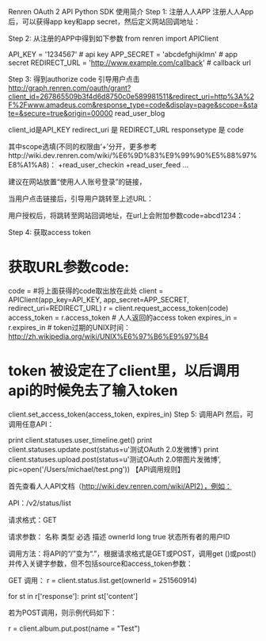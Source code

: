 Renren OAuth 2 API Python SDK
使用简介
Step 1: 注册人人APP
注册人人App后，可以获得app key和app secret，然后定义网站回调地址：

Step 2: 从注册的APP中得到如下参数
from renren import APIClient

API_KEY = '1234567' # api key
APP_SECRET = 'abcdefghijklmn' # app secret
REDIRECT_URL = 'http://www.example.com/callback' # callback url


Step 3: 得到authorize code
引导用户点击
http://graph.renren.com/oauth/grant?client_id=267865509b3f4d6d8750c0e589981511&redirect_uri=http%3A%2F%2Fwww.amadeus.com&response_type=code&display=page&scope=&state=&secure=true&origin=00000
read_user_blog

client_id是API_KEY
redirect_uri 是 REDIRECT_URL
responsetype 是 code

其中scope选填(不同的权限由‘+’分开，更多参考http://wiki.dev.renren.com/wiki/%E6%9D%83%E9%99%90%E5%88%97%E8%A1%A8)：
+read_user_checkin
+read_user_feed
...


建议在网站放置“使用人人账号登录”的链接，

当用户点击链接后，引导用户跳转至上述URL：

用户授权后，将跳转至网站回调地址，在url上会附加参数code=abcd1234：

Step 4: 获取access token
# 获取URL参数code:
code = #将上面获得的code取出放在此处
client = APIClient(app_key=API_KEY, app_secret=APP_SECRET, redirect_uri=REDIRECT_URL)
r = client.request_access_token(code)
access_token = r.access_token # 人人返回的access token
expires_in = r.expires_in # token过期的UNIX时间：http://zh.wikipedia.org/wiki/UNIX%E6%97%B6%E9%97%B4

# token 被设定在了client里，以后调用api的时候免去了输入token
client.set_access_token(access_token, expires_in)
Step 5: 调用API
然后，可调用任意API：

print client.statuses.user_timeline.get()
print client.statuses.update.post(status=u'测试OAuth 2.0发微博')
print client.statuses.upload.post(status=u'测试OAuth 2.0带图片发微博', pic=open('/Users/michael/test.png'))
【API调用规则】

首先查看人人API文档（http://wiki.dev.renren.com/wiki/API2），例如：

API：/v2/status/list

请求格式：GET

请求参数：
名称	  类型	必选	 描述
ownerId	long	true	状态所有者的用户ID


调用方法：将API的“/”变为“.”，根据请求格式是GET或POST，调用get ()或post()并传入关键字参数，但不包括source和access_token参数：

GET 调用：
r = client.status.list.get(ownerId = 251560914)

for st in r['response']:
    print st['content']


若为POST调用，则示例代码如下：

r = client.album.put.post(name = "Test")




